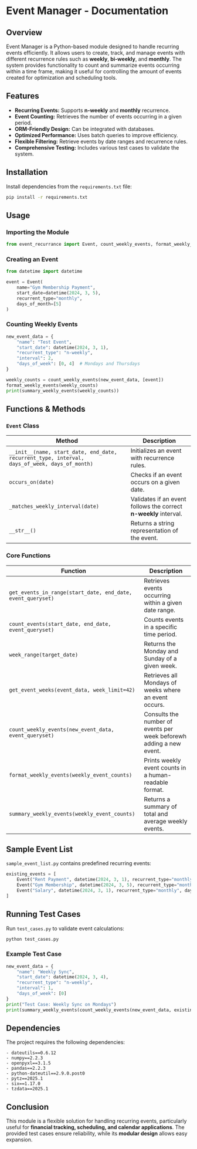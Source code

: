 # Event Manager - Documentation

## Overview

Event Manager is a Python-based module designed to handle recurring events efficiently. It allows users to create, track, and manage events with different recurrence rules such as **weekly**, **bi-weekly**, and **monthly**. The system provides functionality to count and summarize events occurring within a time frame, making it useful for controlling the amount of events created for optimization and scheduling tools.

## Features

- **Recurring Events:** Supports **n-weekly** and **monthly** recurrence.
- **Event Counting:** Retrieves the number of events occurring in a given period.
- **ORM-Friendly Design:** Can be integrated with databases.
- **Optimized Performance:** Uses batch queries to improve efficiency.
- **Flexible Filtering:** Retrieve events by date ranges and recurrence rules.
- **Comprehensive Testing:** Includes various test cases to validate the system.

## Installation

Install dependencies from the `requirements.txt` file:

```sh
pip install -r requirements.txt
```

## Usage

### Importing the Module

```python
from event_recurrance import Event, count_weekly_events, format_weekly_events, summary_weekly_events
```

### Creating an Event

```python
from datetime import datetime

event = Event(
    name="Gym Membership Payment",
    start_date=datetime(2024, 3, 5),
    recurrent_type="monthly",
    days_of_month=[5]
)
```

### Counting Weekly Events

```python
new_event_data = {
    "name": "Test Event",
    "start_date": datetime(2024, 3, 1),
    "recurrent_type": "n-weekly",
    "interval": 2,
    "days_of_week": [0, 4]  # Mondays and Thursdays
}

weekly_counts = count_weekly_events(new_event_data, [event])
format_weekly_events(weekly_counts)
print(summary_weekly_events(weekly_counts))
```

## Functions & Methods

### `Event` Class

| Method                                                                                        | Description                                                      |
| --------------------------------------------------------------------------------------------- | ---------------------------------------------------------------- |
| `__init__(name, start_date, end_date, recurrent_type, interval, days_of_week, days_of_month)` | Initializes an event with recurrence rules.                      |
| `occurs_on(date)`                                                                             | Checks if an event occurs on a given date.                       |
| `_matches_weekly_interval(date)`                                                              | Validates if an event follows the correct **n-weekly** interval. |
| `__str__()`                                                                                   | Returns a string representation of the event.                    |

### Core Functions

| Function                                                    | Description                                                          |
| ----------------------------------------------------------- | -------------------------------------------------------------------- |
| `get_events_in_range(start_date, end_date, event_queryset)` | Retrieves events occurring within a given date range.                |
| `count_events(start_date, end_date, event_queryset)`        | Counts events in a specific time period.                             |
| `week_range(target_date)`                                   | Returns the Monday and Sunday of a given week.                       |
| `get_event_weeks(event_data, week_limit=42)`                | Retrieves all Mondays of weeks where an event occurs.                |
| `count_weekly_events(new_event_data, event_queryset)`       | Consults the  number of events per week beforewh adding a new event. |
| `format_weekly_events(weekly_event_counts)`                 | Prints weekly event counts in a human-readable format.               |
| `summary_weekly_events(weekly_event_counts)`                | Returns a summary of total and average weekly events.                |

## Sample Event List

`sample_event_list.py` contains predefined recurring events:

```python
existing_events = [
    Event("Rent Payment", datetime(2024, 3, 1), recurrent_type="monthly", days_of_month=[1]),
    Event("Gym Membership", datetime(2024, 3, 5), recurrent_type="monthly", days_of_month=[5]),
    Event("Salary", datetime(2024, 3, 1), recurrent_type="monthly", days_of_month=[1, 15]),
]
```

## Running Test Cases

Run `test_cases.py` to validate event calculations:

```sh
python test_cases.py
```

### Example Test Case

```python
new_event_data = {
    "name": "Weekly Sync",
    "start_date": datetime(2024, 3, 4),
    "recurrent_type": "n-weekly",
    "interval": 1,
    "days_of_week": [0]
}
print("Test Case: Weekly Sync on Mondays")
print(summary_weekly_events(count_weekly_events(new_event_data, existing_events)))
```

## Dependencies

The project requires the following dependencies:

```
- dateutils==0.6.12
- numpy==2.2.3
- openpyxl==3.1.5
- pandas==2.2.3
- python-dateutil==2.9.0.post0
- pytz==2025.1
- six==1.17.0
- tzdata==2025.1
```

## Conclusion

This module is a flexible solution for handling recurring events, particularly useful for **financial tracking, scheduling, and calendar applications**. The provided test cases ensure reliability, while its **modular design** allows easy expansion.
